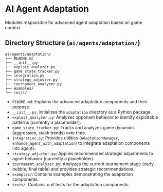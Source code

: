 # AI Agent Adaptation

Modules responsible for advanced agent adaptation based on game context.

## Directory Structure (`ai/agents/adaptation/`)

```
ai/agents/adaptation/
├── README.md
├── __init__.py
├── exploit_analyzer.py
├── game_state_tracker.py
├── integration.py
├── strategy_adjuster.py
├── tournament_analyzer.py
├── examples/
└── tests/
```

*   `README.md`: Explains the advanced adaptation components and their purpose.
*   `__init__.py`: Initializes the `adaptation` directory as a Python package.
*   `exploit_analyzer.py`: Analyzes opponent behavior to identify exploitable patterns (currently a placeholder).
*   `game_state_tracker.py`: Tracks and analyzes game dynamics (aggression, stack trends) over time.
*   `integration.py`: Provides utilities (`AdaptationManager`, `enhance_agent_with_adaptation`) to integrate adaptation components into agents.
*   `strategy_adjuster.py`: Applies recommended strategic adjustments to agent behavior (currently a placeholder).
*   `tournament_analyzer.py`: Analyzes the current tournament stage (early, bubble, final table) and provides strategic recommendations.
*   `examples/`: Contains examples demonstrating the adaptation components.
*   `tests/`: Contains unit tests for the adaptation components.
